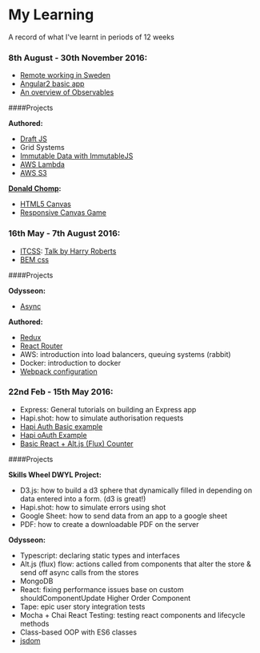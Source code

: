 # My Learning
A record of what I've learnt in periods of 12 weeks

### 8th August - 30th November 2016:

- [Remote working in Sweden](https://github.com/dwyl/remote-working/issues/8#issuecomment-246621363)
- [Angular2 basic app](https://github.com/Jbarget/angular-webpack-starter)
- [An overview of Observables](https://medium.com/@benlesh/redux-observable-ec0b00d2eb52#.ckjixc42e)

####Projects

**Authored:**
  - [Draft JS](https://facebook.github.io/draft-js/)
  - Grid Systems
  - [Immutable Data with ImmutableJS](https://facebook.github.io/immutable-js/)
  - [AWS Lambda](https://github.com/dwyl/learn-aws-lambda)
  - [AWS S3](http://docs.aws.amazon.com/AmazonS3/latest/dev/Welcome.html)
  
**[Donald Chomp](https://donald-chomp.firebaseapp.com/):**
  - [HTML5 Canvas](https://developer.mozilla.org/en-US/docs/Web/API/Canvas_API)
  - [Responsive Canvas Game](http://blog.sklambert.com/responsive-html5-canvas-game/)
  

### 16th May - 7th August 2016:
  - [ITCSS](https://www.xfive.co/blog/itcss-scalable-maintainable-css-architecture/): [Talk by Harry Roberts](https://www.youtube.com/watch?v=1OKZOV-iLj4)
  - [BEM css](https://css-tricks.com/bem-101/)

####Projects

**Odysseon:**
  - [Async](https://github.com/caolan/async)
  
**Authored:**
  - [Redux](https://github.com/reactjs/redux)
  - [React Router](https://github.com/reactjs/react-router)
  - AWS: introduction into load balancers, queuing systems (rabbit)
  - Docker: introduction to docker
  - [Webpack configuration](https://github.com/webpack)

### 22nd Feb - 15th May 2016:

- Express: General tutorials on building an Express app
- Hapi.shot: how to simulate authorisation requests
- [Hapi Auth Basic example](https://github.com/Jbarget/basic-hapi-auth)
- [Hapi oAuth Example](https://github.com/Jbarget/oauth-example)
- [Basic React + Alt.js (Flux) Counter](https://github.com/mantagen/react-altjs-example-0)

####Projects

**Skills Wheel DWYL Project:**
  - D3.js: how to build a d3 sphere that dynamically filled in depending on data entered into a form. (d3 is great!)
  - Hapi.shot: how to simulate errors using shot
  - Google Sheet: how to send data from an app to a google sheet
  - PDF: how to create a downloadable PDF on the server
  
**Odysseon:**

  - Typescript: declaring static types and interfaces
  - Alt.js (flux) flow: actions called from components that alter the store & send off async calls from the stores
  - MongoDB
  - React: fixing performance issues base on custom shouldComponentUpdate Higher Order Component
  - Tape: epic user story integration tests
  - Mocha + Chai React Testing: testing react components and lifecycle methods
  - Class-based OOP with ES6 classes
  - [jsdom](https://github.com/tmpvar/jsdom)
    
